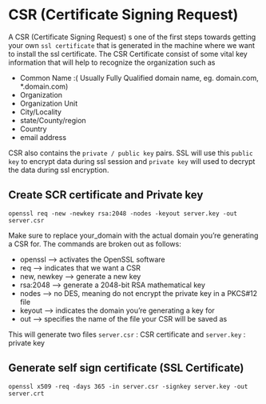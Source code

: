 # CSR (Certificate Signing Request)

A CSR (Certificate Signing Request) s one of the first steps towards getting your own `ssl certificate` that is generated in the machine where we want to install the ssl certificate. The CSR Certificate consist of some vital key information that will help to recognize the organization such as

- Common Name :( Usually Fully Qualified domain name, eg. domain.com, *.domain.com)
- Organization 
- Organization Unit
- City/Locality
- state/County/region
- Country
- email address

CSR also contains the `private / public key` pairs. SSL will use this `public key` to encrypt data during ssl session and `private key` will used to decrypt the data during ssl encryption.

## Create SCR certificate and Private key

```
openssl req -new -newkey rsa:2048 -nodes -keyout server.key -out server.csr

```

Make sure to replace your_domain with the actual domain you’re generating a CSR for.
The commands are broken out as follows:

- openssl –> activates the OpenSSL software
- req –> indicates that we want a CSR
- new, newkey –> generate a new key
- rsa:2048 –> generate a 2048-bit RSA mathematical key
- nodes –> no DES, meaning do not encrypt the private key in a PKCS#12 file
- keyout –> indicates the domain you’re generating a key for
- out –> specifies the name of the file your CSR will be saved as


This will generate two files `server.csr` : CSR certificate and `server.key` : private key


## Generate self sign certificate (SSL Certificate)

```
openssl x509 -req -days 365 -in server.csr -signkey server.key -out server.crt

```